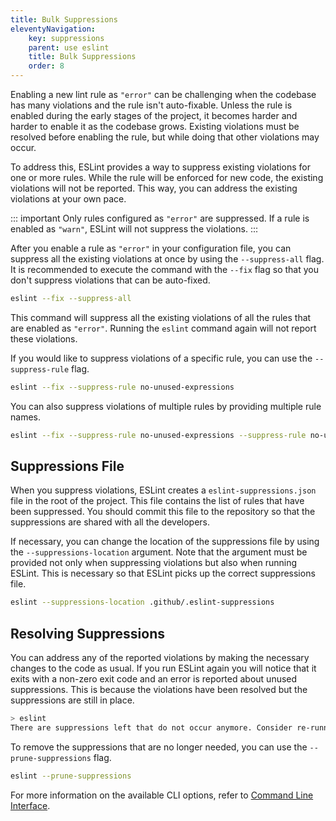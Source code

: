 ```yaml
---
title: Bulk Suppressions
eleventyNavigation:
    key: suppressions
    parent: use eslint
    title: Bulk Suppressions
    order: 8
---
```


Enabling a new lint rule as `"error"` can be challenging when the codebase has many violations and the rule isn't auto-fixable. Unless the rule is enabled during the early stages of the project, it becomes harder and harder to enable it as the codebase grows. Existing violations must be resolved before enabling the rule, but while doing that other violations may occur.

To address this, ESLint provides a way to suppress existing violations for one or more rules. While the rule will be enforced for new code, the existing violations will not be reported. This way, you can address the existing violations at your own pace.

::: important
Only rules configured as `"error"` are suppressed. If a rule is enabled as `"warn"`, ESLint will not suppress the violations.
:::

After you enable a rule as `"error"` in your configuration file, you can suppress all the existing violations at once by using the `--suppress-all` flag. It is recommended to execute the command with the `--fix` flag so that you don't suppress violations that can be auto-fixed.

```bash
eslint --fix --suppress-all
```

This command will suppress all the existing violations of all the rules that are enabled as `"error"`. Running the `eslint` command again will not report these violations.

If you would like to suppress violations of a specific rule, you can use the `--suppress-rule` flag.

```bash
eslint --fix --suppress-rule no-unused-expressions
```

You can also suppress violations of multiple rules by providing multiple rule names.

```bash
eslint --fix --suppress-rule no-unused-expressions --suppress-rule no-unsafe-assignment
```

## Suppressions File

When you suppress violations, ESLint creates a `eslint-suppressions.json` file in the root of the project. This file contains the list of rules that have been suppressed. You should commit this file to the repository so that the suppressions are shared with all the developers.

If necessary, you can change the location of the suppressions file by using the `--suppressions-location` argument. Note that the argument must be provided not only when suppressing violations but also when running ESLint. This is necessary so that ESLint picks up the correct suppressions file.

```bash
eslint --suppressions-location .github/.eslint-suppressions
```

## Resolving Suppressions

You can address any of the reported violations by making the necessary changes to the code as usual. If you run ESLint again you will notice that it exits with a non-zero exit code and an error is reported about unused suppressions. This is because the violations have been resolved but the suppressions are still in place.

```bash
> eslint
There are suppressions left that do not occur anymore. Consider re-running the command with `--prune-suppressions`.
```

To remove the suppressions that are no longer needed, you can use the `--prune-suppressions` flag.

```bash
eslint --prune-suppressions
```

For more information on the available CLI options, refer to [Command Line Interface](./command-line-interface).
